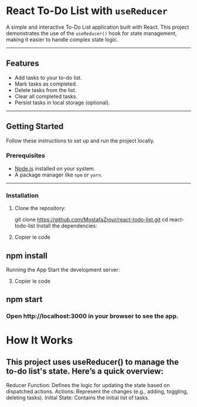 # React To-Do List with `useReducer`

A simple and interactive To-Do List application built with React. This project demonstrates the use of the `useReducer()` hook for state management, making it easier to handle complex state logic.

---

## Features

- Add tasks to your to-do list.
- Mark tasks as completed.
- Delete tasks from the list.
- Clear all completed tasks.
- Persist tasks in local storage (optional).

---

## Getting Started

Follow these instructions to set up and run the project locally.

### Prerequisites

- [Node.js](https://nodejs.org/) installed on your system.
- A package manager like `npm` or `yarn`.

---

### Installation

1. Clone the repository:

   git clone https://github.com/MostafaZrour/react-todo-list.git
   cd react-todo-list
   Install the dependencies:

2. Copier le code
## npm install
Running the App
Start the development server:

3. Copier le code
## npm start
### Open http://localhost:3000 in your browser to see the app.

# How It Works
## This project uses useReducer() to manage the to-do list's state. Here’s a quick overview:

Reducer Function: Defines the logic for updating the state based on dispatched actions.
Actions: Represent the changes (e.g., adding, toggling, deleting tasks).
Initial State: Contains the initial list of tasks.
